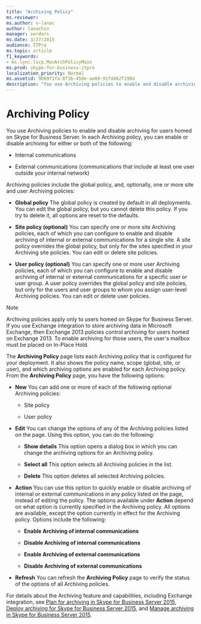 ```yaml
---
title: "Archiving Policy"
ms.reviewer: 
ms.author: v-lanac
author: lanachin
manager: serdars
ms.date: 3/27/2015
audience: ITPro
ms.topic: article
f1_keywords:
- ms.lync.lscp.MonArchPolicyMain
ms.prod: skype-for-business-itpro
localization_priority: Normal
ms.assetid: 9b69f1fa-8f3b-450e-aa89-91fd462f198d
description: "You use Archiving policies to enable and disable archiving for users homed on Skype for Business Server. In each Archiving policy, you can enable or disable archiving for either or both of the following:"
---
```


# Archiving Policy
 
You use Archiving policies to enable and disable archiving for users homed on Skype for Business Server. In each Archiving policy, you can enable or disable archiving for either or both of the following:
  
- Internal communications
    
- External communications (communications that include at least one user outside your internal network)
    
Archiving policies include the global policy, and, optionally, one or more site and user Archiving policies:
  
- **Global policy** The global policy is created by default in all deployments. You can edit the global policy, but you cannot delete this policy. If you try to delete it, all options are reset to the defaults.
    
- **Site policy (optional)** You can specify one or more site Archiving policies, each of which you can configure to enable and disable archiving of internal or external communications for a single site. A site policy overrides the global policy, but only for the sites specified in your Archiving site policies. You can edit or delete site policies.
    
- **User policy (optional)** You can specify one or more user Archiving policies, each of which you can configure to enable and disable archiving of internal or external communications for a specific user or user group. A user policy overrides the global policy and site policies, but only for the users and user groups to whom you assign user-level Archiving policies. You can edit or delete user policies.
    
> [!NOTE]
> Archiving policies apply only to users homed on Skype for Business Server. If you use Exchange integration to store archiving data in Microsoft Exchange, then Exchange 2013 policies control archiving for users homed on Exchange 2013. To enable archiving for those users, the user's mailbox must be placed on In-Place Hold. 
  
The **Archiving Policy** page lists each Archiving policy that is configured for your deployment. It also shows the policy name, scope (global, site, or user), and which archiving options are enabled for each Archiving policy. From the **Archiving Policy** page, you have the following options:
- **New** You can add one or more of each of the following optional Archiving policies:
    
  - Site policy
    
  - User policy
    
- **Edit** You can change the options of any of the Archiving policies listed on the page. Using this option, you can do the following:
    
  - **Show details** This option opens a dialog box in which you can change the archiving options for an Archiving policy.
    
  - **Select all** This option selects all Archiving policies in the list.
    
  - **Delete** This option deletes all selected Archiving policies.
    
- **Action** You can use this option to quickly enable or disable archiving of internal or external communications in any policy listed on the page, instead of editing the policy. The options available under **Action** depend on what option is currently specified in the Archiving policy. All options are available, except the option currently in effect for the Archiving policy. Options include the following:
    
  - **Enable Archiving of internal communications**
    
  - **Disable Archiving of internal communications**
    
  - **Enable Archiving of external communications**
    
  - **Disable Archiving of external communications**
    
- **Refresh** You can refresh the **Archiving Policy** page to verify the status of the options of all Archiving policies.
    
For details about the Archiving feature and capabilities, including Exchange integration, see [Plan for archiving in Skype for Business Server 2015](../../plan-your-deployment/archiving/archiving.md), [Deploy archiving for Skype for Business Server 2015](../../deploy/deploy-archiving/deploy-archiving.md), and [Manage archiving in Skype for Business Server 2015](../../manage/archiving/archiving.md).

